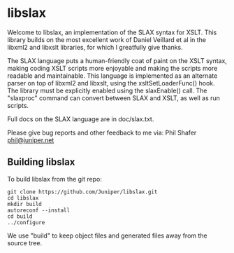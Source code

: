libslax
=======

Welcome to libslax, an implementation of the SLAX syntax for XSLT.
This library builds on the most excellent work of Daniel Veillard et
al in the libxml2 and libxslt libraries, for which I greatfully give
thanks.

The SLAX language puts a human-friendly coat of paint on the XSLT
syntax, making coding XSLT scripts more enjoyable and making the
scripts more readable and maintainable.  This language is implemented
as an alternate parser on top of libxml2 and libxslt, using the
xsltSetLoaderFunc() hook.  The library must be explicitly
enabled using the slaxEnable() call.  The "slaxproc" command
can convert between SLAX and XSLT, as well as run scripts.

Full docs on the SLAX language are in doc/slax.txt.

Please give bug reports and other feedback to me via:
   Phil Shafer <phil@juniper.net>


Building libslax
----------------

To build libslax from the git repo:

    git clone https://github.com/Juniper/libslax.git
    cd libslax
    mkdir build
    autoreconf --install
    cd build
    ../configure

We use "build" to keep object files and generated files away from the
source tree.

